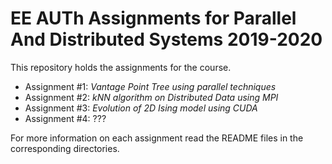 # EE AUTh Assignments for Parallel And Distributed Systems 2019-2020


This repository holds the assignments for the course. 

- Assignment #1: *Vantage Point Tree using parallel techniques*
- Assignment #2: *kNN algorithm on Distributed Data using MPI*
- Assignment #3: *Evolution of 2D Ising model using CUDA*
- Assignment #4: ???

For more information on each assignment read the README files in the corresponding directories.
